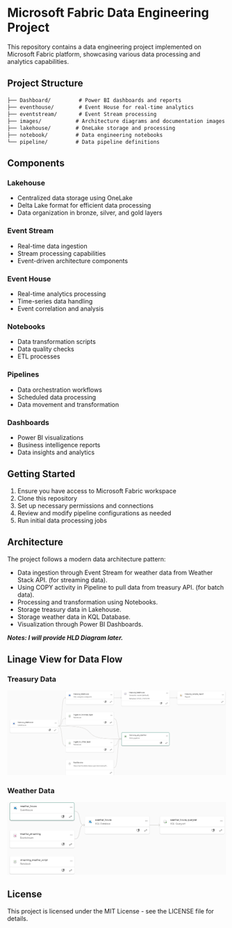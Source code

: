 # Microsoft Fabric Data Engineering Project

This repository contains a data engineering project implemented on Microsoft Fabric platform, showcasing various data processing and analytics capabilities.

## Project Structure

```
├── Dashboard/         # Power BI dashboards and reports
├── eventhouse/        # Event House for real-time analytics
├── eventstream/       # Event Stream processing
├── images/           # Architecture diagrams and documentation images
├── lakehouse/        # OneLake storage and processing
├── notebook/         # Data engineering notebooks
└── pipeline/         # Data pipeline definitions
```

## Components

### Lakehouse
- Centralized data storage using OneLake
- Delta Lake format for efficient data processing
- Data organization in bronze, silver, and gold layers

### Event Stream
- Real-time data ingestion
- Stream processing capabilities
- Event-driven architecture components

### Event House
- Real-time analytics processing
- Time-series data handling
- Event correlation and analysis

### Notebooks
- Data transformation scripts
- Data quality checks
- ETL processes

### Pipelines
- Data orchestration workflows
- Scheduled data processing
- Data movement and transformation

### Dashboards
- Power BI visualizations
- Business intelligence reports
- Data insights and analytics

## Getting Started

1. Ensure you have access to Microsoft Fabric workspace
2. Clone this repository
3. Set up necessary permissions and connections
4. Review and modify pipeline configurations as needed
5. Run initial data processing jobs

## Architecture

The project follows a modern data architecture pattern:
- Data ingestion through Event Stream for weather data from Weather Stack API. (for streaming data).
- Using COPY activity in Pipeline to pull data from treasury API. (for batch data).
- Processing and transformation using Notebooks.
- Storage treasury data in Lakehouse.
- Storage weather data in KQL Database.
- Visualization through Power BI Dashboards.

***Notes: I will provide HLD Diagram later.***

## Linage View for Data Flow

### Treasury Data
![Treasury Data Lineage View](images/Linage%20View%20Treasury%20Data.png)

### Weather Data
![Weather Data Lineage View](images/Linage%20View%20Weather%20Data.png)

## License

This project is licensed under the MIT License - see the LICENSE file for details.